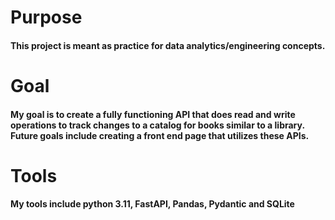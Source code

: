 # Purpose
#### This project is meant as practice for data analytics/engineering concepts. 

# Goal 
#### My goal is to create a fully functioning API that does read and write operations to track changes to a catalog for books similar to a library. Future goals include creating a front end page that utilizes these APIs.

# Tools
#### My tools include python 3.11, FastAPI, Pandas, Pydantic and SQLite

